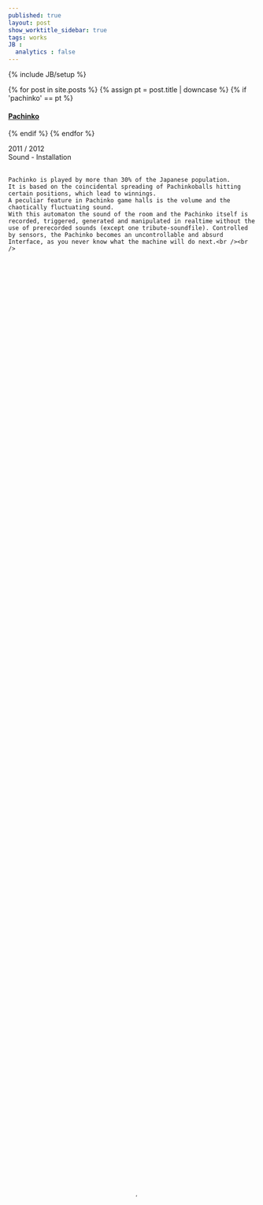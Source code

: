 ```yaml
---
published: true
layout: post
show_worktitle_sidebar: true
tags: works
JB :
  analytics : false
---
```


{% include JB/setup %}


{% for post in site.posts %}
	{% assign pt = post.title | downcase %}
	{% if 'pachinko' == pt %}
<h4><a href="{{ BASE_PATH }}{{ post.url }}">Pachinko</a></h4>
	{% endif %}
{% endfor %}

<p>
	2011 / 2012<br />
	Sound - Installation<br /><br />
	
	Pachinko is played by more than 30% of the Japanese population. 
	It is based on the coincidental spreading of Pachinkoballs hitting certain positions, which lead to winnings. 
	A peculiar feature in Pachinko game halls is the volume and the chaotically fluctuating sound. 
	With this automaton the sound of the room and the Pachinko itself is recorded, triggered, generated and manipulated in realtime without the use of prerecorded sounds (except one tribute-soundfile). Controlled by sensors, the Pachinko becomes an uncontrollable and absurd Interface, as you never know what the machine will do next.<br /><br />
</p>


<video preload="metadata" poster="{{ site.url }}/images/pachinko_poster_small.jpg" width="100%" height="100%" controls>
  <source src="{{ site.url }}/images/pachinko.mp4" type="video/mp4">
</video>

{% comment %}
<iframe width="100%" height="384" frameborder="0" allowfullscreen="" webkitallowfullscreen="" src="http://player.vimeo.com/video/35173457?title=0&amp;byline=0&amp;portrait=0">
</iframe>
{% endcomment %}